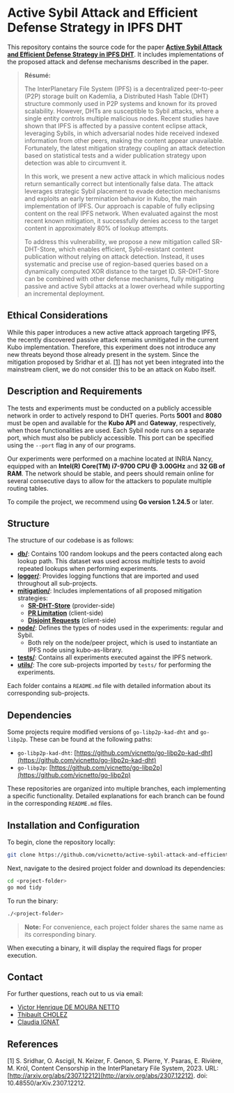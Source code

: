 # Active Sybil Attack and Efficient Defense Strategy in IPFS DHT

This repository contains the source code for the paper [**Active Sybil Attack and Efficient Defense Strategy in IPFS DHT**](https://arxiv.org/abs/2505.01139). It includes implementations of the proposed attack and defense mechanisms described in the paper.

> **Résumé:**
>
> The InterPlanetary File System (IPFS) is a decentralized peer-to-peer (P2P) storage built on Kademlia, a Distributed Hash Table (DHT) structure commonly used in P2P systems and known for its proved scalability. However, DHTs are susceptible to Sybil attacks, where a single entity controls multiple malicious nodes. Recent studies have shown that IPFS is affected by a passive content eclipse attack, leveraging Sybils, in which adversarial nodes hide received indexed information from other peers, making the content appear unavailable. Fortunately, the latest mitigation strategy coupling an attack detection based on statistical tests and a wider publication strategy upon detection was able to circumvent it.
>
> In this work, we present a new active attack in which malicious nodes return semantically correct but intentionally false data. The attack leverages strategic Sybil placement to evade detection mechanisms and exploits an early termination behavior in Kubo, the main implementation of IPFS. Our approach is capable of fully eclipsing content on the real IPFS network. When evaluated against the most recent known mitigation, it successfully denies access to the target content in approximately 80\% of lookup attempts.
>
> To address this vulnerability, we propose a new mitigation called SR-DHT-Store, which enables efficient, Sybil-resistant content publication without relying on attack detection. Instead, it uses systematic and precise use of region-based queries based on a dynamically computed XOR distance to the target ID. SR-DHT-Store can be combined with other defense mechanisms, fully mitigating passive and active Sybil attacks at a lower overhead while supporting an incremental deployment.


## Ethical Considerations

While this paper introduces a new active attack approach targeting IPFS, the recently discovered passive attack remains unmitigated in the current Kubo implementation. Therefore, this experiment does not introduce any new threats beyond those already present in the system. Since the mitigation proposed by Sridhar et al. [[1]](#references) has not yet been integrated into the mainstream client, we do not consider this to be an attack on Kubo itself. 

## Description and Requirements

The tests and experiments must be conducted on a publicly accessible network in order to actively respond to DHT queries. Ports **5001** and **8080** must be open and available for the **Kubo API** and **Gateway**, respectively, when those functionalities are used. Each Sybil node runs on a separate port, which must also be publicly accessible. This port can be specified using the `--port` flag in any of our programs.

Our experiments were performed on a machine located at INRIA Nancy, equipped with an **Intel(R) Core(TM) i7-9700 CPU @ 3.00GHz** and **32 GB of RAM**. The network should be stable, and peers should remain online for several consecutive days to allow for the attackers to populate multiple routing tables.

To compile the project, we recommend using **Go version 1.24.5** or later.

## Structure

The structure of our codebase is as follows:

- **[db/](./db/)**: Contains 100 random lookups and the peers contacted along each lookup path. This dataset was used across multiple tests to avoid repeated lookups when performing experiments.
- [**logger/**](./logger/): Provides logging functions that are imported and used throughout all sub-projects.
- [**mitigation/**](./mitigation/): Includes implementations of all proposed mitigation strategies:  
    - [**SR-DHT-Store**](./mitigation/sr-dht-store/) (provider-side)  
    - [**PR Limitation**](./mitigation/pr-limitation/) (client-side)  
    - [**Disjoint Requests**](./mitigation/disjoint-requests/) (client-side)
- [**node/**](./node/): Defines the types of nodes used in the experiments: regular and Sybil.  
    - Both rely on the node/peer project, which is used to instantiate an IPFS node using kubo-as-library.
- [**tests/**](./tests/): Contains all experiments executed against the IPFS network.
- [**utils/**](./utils/): The core sub-projects imported by `tests/` for performing the experiments.

Each folder contains a `README.md` file with detailed information about its corresponding sub-projects.

## Dependencies

Some projects require modified versions of `go-libp2p-kad-dht` and `go-libp2p`. These can be found at the following paths:

- `go-libp2p-kad-dht`: [https://github.com/vicnetto/go-libp2p-kad-dht](https://github.com/vicnetto/go-libp2p-kad-dht)
- `go-libp2p`: [https://github.com/vicnetto/go-libp2p](https://github.com/vicnetto/go-libp2p)

These repositories are organized into multiple branches, each implementing a specific functionality. Detailed explanations for each branch can be found in the corresponding `README.md` files.

## Installation and Configuration

To begin, clone the repository locally:

```sh
git clone https://github.com/vicnetto/active-sybil-attack-and-efficient-defense-strategy-in-ipfs-dht.git
```

Next, navigate to the desired project folder and download its dependencies:

```sh
cd <project-folder>
go mod tidy
```

To run the binary:

```sh
./<project-folder>
```
> **Note:** For convenience, each project folder shares the same name as its corresponding binary.

When executing a binary, it will display the required flags for proper execution.

## Contact

For further questions, reach out to us via email:
- [Victor Henrique DE MOURA NETTO](mailto:victor-henrique.de-moura-netto@inria.fr)
- [Thibault CHOLEZ](mailto:thibault.cholez@inria.fr)
- [Claudia IGNAT](mailto:cludia.ignat@inria.fr)

## References

[1] S. Sridhar, O. Ascigil, N. Keizer, F. Genon, S. Pierre, Y. Psaras, E. Rivière, M. Król, Content Censorship in the InterPlanetary File System, 2023. URL: [http://arxiv.org/abs/2307.12212](http://arxiv.org/abs/2307.12212). doi: 10.48550/arXiv.2307.12212.
